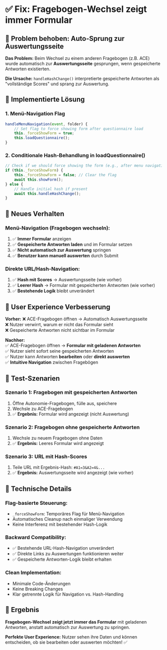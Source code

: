 # ✅ Fix: Fragebogen-Wechsel zeigt immer Formular

## 🚨 Problem behoben: Auto-Sprung zur Auswertungsseite

**Das Problem:** Beim Wechsel zu einem anderen Fragebogen (z.B. ACE) wurde automatisch zur **Auswertungsseite** gesprungen, wenn gespeicherte Antworten existierten.

**Die Ursache:** `handleHashChange()` interpretierte gespeicherte Antworten als "vollständige Scores" und sprang zur Auswertung.

## 🎯 Implementierte Lösung

### **1. Menü-Navigation Flag**
```javascript
handleMenuNavigation(event, folder) {
    // Set flag to force showing form after questionnaire load
    this._forceShowForm = true;
    this.loadQuestionnaire();
}
```

### **2. Conditionale Hash-Behandlung in loadQuestionnaire()**
```javascript
// Check if we should force showing the form (e.g., after menu navigation)
if (this._forceShowForm) {
    this._forceShowForm = false; // Clear the flag
    await this.showForm();
} else {
    // Handle initial hash if present
    await this.handleHashChange();
}
```

## 🔄 Neues Verhalten

### **Menü-Navigation (Fragebogen wechseln):**
1. ✅ **Immer Formular** anzeigen
2. ✅ **Gespeicherte Antworten laden** und im Formular setzen  
3. ✅ **Nicht automatisch zur Auswertung** springen
4. ✅ **Benutzer kann manuell auswerten** durch Submit

### **Direkte URL/Hash-Navigation:**
1. ✅ **Hash mit Scores** → Auswertungsseite (wie vorher)
2. ✅ **Leerer Hash** → Formular mit gespeicherten Antworten (wie vorher)
3. ✅ **Bestehende Logik** bleibt unverändert

## 📱 User Experience Verbesserung

**Vorher:**
❌ ACE-Fragebogen öffnen → Automatisch Auswertungsseite  
❌ Nutzer verwirrt, warum er nicht das Formular sieht  
❌ Gespeicherte Antworten nicht sichtbar im Formular  

**Nachher:**  
✅ ACE-Fragebogen öffnen → **Formular mit geladenen Antworten**  
✅ Nutzer sieht sofort seine gespeicherten Antworten  
✅ Nutzer kann Antworten **bearbeiten** oder **direkt auswerten**  
✅ **Intuitive Navigation** zwischen Fragebögen  

## 🧪 Test-Szenarien

### **Szenario 1: Fragebogen mit gespeicherten Antworten**
1. Öffne Autonomie-Fragebogen, fülle aus, speichere
2. Wechsle zu ACE-Fragebogen  
3. ✅ **Ergebnis:** Formular wird angezeigt (nicht Auswertung)

### **Szenario 2: Fragebogen ohne gespeicherte Antworten**  
1. Wechsle zu neuem Fragebogen ohne Daten
2. ✅ **Ergebnis:** Leeres Formular wird angezeigt

### **Szenario 3: URL mit Hash-Scores**
1. Teile URL mit Ergebnis-Hash: `#A1=3&A2=4&...`
2. ✅ **Ergebnis:** Auswertungsseite wird angezeigt (wie vorher)

## 🔧 Technische Details

### **Flag-basierte Steuerung:**
- `_forceShowForm`: Temporäres Flag für Menü-Navigation
- Automatisches Cleanup nach einmaliger Verwendung
- Keine Interferenz mit bestehender Hash-Logik

### **Backward Compatibility:**
- ✅ Bestehende URL-Hash-Navigation unverändert
- ✅ Direkte Links zu Auswertungen funktionieren weiter  
- ✅ Gespeicherte Antworten-Logik bleibt erhalten

### **Clean Implementation:**
- Minimale Code-Änderungen
- Keine Breaking Changes
- Klar getrennte Logik für Navigation vs. Hash-Handling

## 🎉 Ergebnis

**Fragebogen-Wechsel zeigt jetzt immer das Formular** mit geladenen Antworten, anstatt automatisch zur Auswertung zu springen. 

**Perfekte User Experience:** Nutzer sehen ihre Daten und können entscheiden, ob sie bearbeiten oder auswerten möchten! ✅
